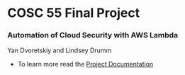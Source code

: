 # COSC 55 Final Project

### Automation of Cloud Security with AWS Lambda
Yan Dvoretskiy and Lindsey Drumm

- To learn more read the [Project Documentation](https://github.com/lindseydrumm/CS55-FinalProject/wiki)
